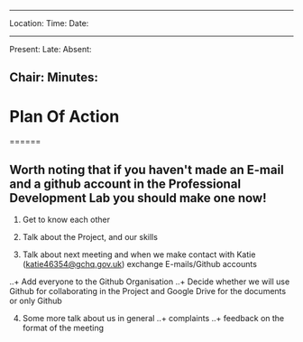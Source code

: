 -------
Location:
Time:
Date:

-------
Present:
Late:
Absent:

Chair:
Minutes:
------
# Plan Of Action
======
## Worth noting that if you haven't made an E-mail and a github account in the Professional Development Lab you should make one now!

1. Get to know each other

2. Talk about the Project, and our skills

3. Talk about next meeting and when we make contact with Katie (katie46354@gchq.gov.uk) exchange E-mails/Github accounts

..+ Add everyone to the Github Organisation
..+ Decide whether we will use Github for collaborating in the Project and Google Drive for the documents or only Github

4. Some more talk about us in general
..+ complaints
..+ feedback on the format of the meeting
